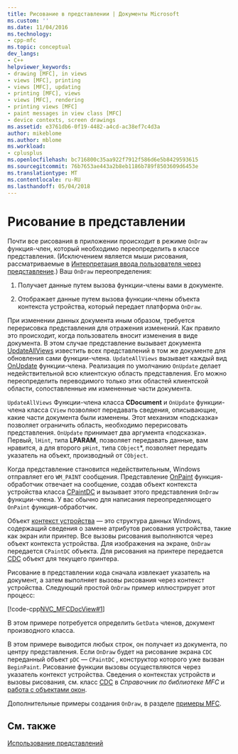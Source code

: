 ```yaml
---
title: Рисование в представлении | Документы Microsoft
ms.custom: ''
ms.date: 11/04/2016
ms.technology:
- cpp-mfc
ms.topic: conceptual
dev_langs:
- C++
helpviewer_keywords:
- drawing [MFC], in views
- views [MFC], printing
- views [MFC], updating
- printing [MFC], views
- views [MFC], rendering
- printing views [MFC]
- paint messages in view class [MFC]
- device contexts, screen drawings
ms.assetid: e3761db6-0f19-4482-a4cd-ac38ef7c4d3a
author: mikeblome
ms.author: mblome
ms.workload:
- cplusplus
ms.openlocfilehash: bc716800c35aa922f7912f586d6e5b8429593615
ms.sourcegitcommit: 76b7653ae443a2b8eb1186b789f8503609d6453e
ms.translationtype: MT
ms.contentlocale: ru-RU
ms.lasthandoff: 05/04/2018
---
```

# <a name="drawing-in-a-view"></a>Рисование в представлении
Почти все рисования в приложении происходит в режиме `OnDraw` функция-член, который необходимо переопределить в классе представления. (Исключением является мыши рисования, рассматриваемые в [Интерпретация ввода пользователя через представление](../mfc/interpreting-user-input-through-a-view.md).) Ваш `OnDraw` переопределения:  
  
1.  Получает данные путем вызова функции-члены вами в документе.  
  
2.  Отображает данные путем вызова функции-члены объекта контекста устройства, который передает платформа `OnDraw`.  
  
 При изменении данных документа иным образом, требуется перерисовка представления для отражения изменений. Как правило это происходит, когда пользователь вносит изменения в виде документа. В этом случае представление вызывает документа [UpdateAllViews](../mfc/reference/cdocument-class.md#updateallviews) известить всех представлений в том же документе для обновления сами функции-члена. `UpdateAllViews` вызывает каждый вид [OnUpdate](../mfc/reference/cview-class.md#onupdate) функции-члена. Реализация по умолчанию `OnUpdate` делает недействительной всю клиентскую область представления. Его можно переопределить переводимого только этих областей клиентской области, сопоставленные им измененные части документа.  
  
 `UpdateAllViews` Функции-члена класса **CDocument** и `OnUpdate` функции-члена класса `CView` позволяют передавать сведения, описывающие, какие части документа были изменены. Этот механизм «подсказка» позволяет ограничить область, необходимо перерисовать представления. `OnUpdate` принимает два аргумента «подсказка». Первый, `lHint`, типа **LPARAM**, позволяет передавать данные, вам нравится, а для второго `pHint`, типа `CObject`*, позволяет передать указатель на объект, производный от `CObject`.  
  
 Когда представление становится недействительным, Windows отправляет его `WM_PAINT` сообщения. Представление [OnPaint](../mfc/reference/cwnd-class.md#onpaint) функция-обработчик отвечает на сообщение, создав объект контекста устройства класса [CPaintDC](../mfc/reference/cpaintdc-class.md) и вызывает этого представления `OnDraw` функции-члена. У вас обычно для написания переопределяющего `OnPaint` функция-обработчик.  
  
 Объект [контекст устройства](../mfc/device-contexts.md) — это структура данных Windows, содержащий сведения о замене атрибутов рисования устройства, такие как экран или принтер. Все вызовы рисования выполняются через объект контекста устройства. Для изображения на экране, `OnDraw` передается `CPaintDC` объекта. Для рисования на принтере передается [CDC](../mfc/reference/cdc-class.md) объект для текущего принтера.  
  
 Рисование в представлении кода сначала извлекает указатель на документ, а затем выполняет вызовы рисования через контекст устройства. Следующий простой `OnDraw` пример иллюстрирует этот процесс:  
  
 [!code-cpp[NVC_MFCDocView#1](../mfc/codesnippet/cpp/drawing-in-a-view_1.cpp)]  
  
 В этом примере потребуется определить `GetData` членов, документ производного класса.  
  
 В этом примере выводится любых строк, он получает из документа, по центру представления. Если `OnDraw` будет на рисование экрана `CDC` переданный объект `pDC` — `CPaintDC` , конструктор которого уже вызван `BeginPaint`. Рисование функции вызовы осуществляются через указатель контекст устройства. Сведения о контекстах устройств и вызовы рисования, см. класс [CDC](../mfc/reference/cdc-class.md) в *Справочник по библиотеке MFC* и [работа с объектами окон](../mfc/working-with-window-objects.md).  
  
 Дополнительные примеры создания `OnDraw`, в разделе [примеры MFC](../visual-cpp-samples.md).  
  
## <a name="see-also"></a>См. также  
 [Использование представлений](../mfc/using-views.md)

